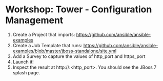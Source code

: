 # Workshop: Tower - Configuration Management

1. Create a Project that imports: https://github.com/ansible/ansible-examples
2. Create a Job Template that runs: https://github.com/ansible/ansible-examples/blob/master/jboss-standalone/site.yml
3. Add a Survey to capture the values of http_port and https_port
4. Launch it!
5. Inspect the result at http://<host ip>:<http_port>. You should see the JBoss 7 splash page.

